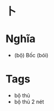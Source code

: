 # 卜

# Nghĩa
* (bộ) Bốc (bói)

# Tags
* bộ thủ
*  bộ thủ 2 nét

<script>window.HANZI_FIELD='卜';</script>
